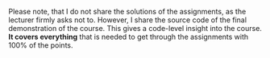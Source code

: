 Please note, that I do not share the solutions of the assignments, as the lecturer firmly asks not to. However, I share the source code of the final demonstration of the course. This gives a code-level insight into the course. **It covers everything** that is needed to get through the assignments with 100% of the points. 
